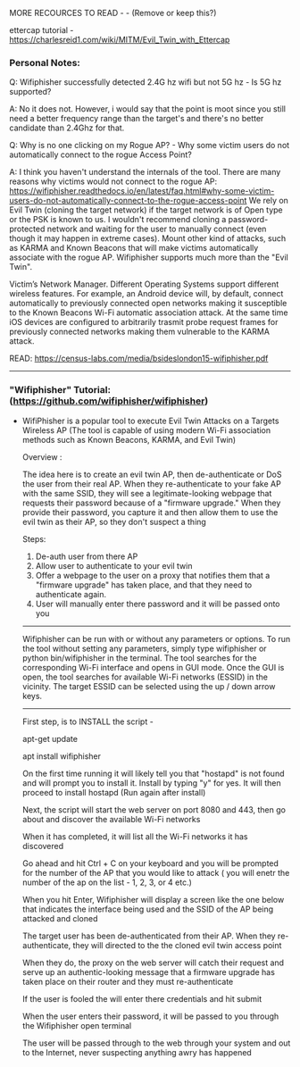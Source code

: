 
MORE RECOURCES TO READ - - (Remove or keep this?)

ettercap tutorial - https://charlesreid1.com/wiki/MITM/Evil_Twin_with_Ettercap


### Personal Notes:

Q: Wifiphisher successfully detected 2.4G hz wifi but not 5G hz - Is 5G hz supported?

A: No it does not. However, i would say that the point is moot since you still need a better frequency range than the target's and there's no better candidate than 2.4Ghz for that.

Q: Why is no one clicking on my Rogue AP? - Why some victim users do not automatically connect to the rogue Access Point?

A: I think you haven't understand the internals of the tool.
There are many reasons why victims would not connect to the rogue AP: https://wifiphisher.readthedocs.io/en/latest/faq.html#why-some-victim-users-do-not-automatically-connect-to-the-rogue-access-point
We rely on Evil Twin (cloning the target network) if the target network is of Open type or the PSK is known to us. I wouldn't recommend cloning a password-protected network and waiting for the user to manually connect (even though it may happen in extreme cases). Mount other kind of attacks, such as KARMA and Known Beacons that will make victims automatically associate with the rogue AP. Wifiphisher supports much more than the "Evil Twin".

Victim’s Network Manager. Different Operating Systems support different wireless features. For example, an Android device will, by default, connect automatically to previously connected open networks making it susceptible to the Known Beacons Wi-Fi automatic association attack. At the same time iOS devices are configured to arbitrarily trasmit probe request frames for previously connected networks making them vulnerable to the KARMA attack.

READ: https://census-labs.com/media/bsideslondon15-wifiphisher.pdf

* * *

### "Wifiphisher" Tutorial: (https://github.com/wifiphisher/wifiphisher)

* WifiPhisher is a popular tool to execute Evil Twin Attacks on a Targets Wireless AP (The tool is capable of using modern Wi-Fi association methods such as Known Beacons, KARMA, and Evil Twin)

	Overview :

	The idea here is to create an evil twin AP, then de-authenticate or DoS the user from their real AP. When they re-authenticate to your fake AP with the same SSID, they will see a legitimate-looking webpage that requests their password because of a "firmware upgrade." When they provide their password, you capture it and then allow them to use the evil twin as their AP, so they don't suspect a thing

	Steps:

	1. De-auth user from there AP
	2. Allow user to authenticate to your evil twin 
	3. Offer a webpage to the user on a proxy that notifies them that a "firmware upgrade" has taken place, and that they need to authenticate again.  
	4. User will manually enter there password and it will be passed onto you

	*****************************************************

	Wifiphisher can be run with or without any parameters or options. To run the tool without setting any parameters, simply type wifiphisher or python bin/wifiphisher in the terminal.
	The tool searches for the corresponding Wi-Fi interface and opens in GUI mode.
	Once the GUI is open, the tool searches for available Wi-Fi networks (ESSID) in the vicinity. The target ESSID can be selected using the up / down arrow keys.

	*****************************************************

	First step, is to INSTALL the script -
	
	apt-get update

	apt install wifiphisher

	On the first time running it will likely tell you that "hostapd" is not found and will prompt you to install it. Install by typing "y" for yes. It will then proceed to install hostapd (Run again after install)

	Next, the script will start the web server on port 8080 and 443, then go about and discover the available Wi-Fi networks

	When it has completed, it will list all the Wi-Fi networks it has discovered

	Go ahead and hit Ctrl + C on your keyboard and you will be prompted for the number of the AP that you would like to attack ( you will enetr the number of the ap on the list - 1, 2, 3, or 4 etc.)

	When you hit Enter, Wifiphisher will display a screen like the one below that indicates the interface being used and the SSID of the AP being attacked and cloned

	The target user has been de-authenticated from their AP. When they re-authenticate, they will directed to the the cloned evil twin access point

	When they do, the proxy on the web server will catch their request and serve up an authentic-looking message that a firmware upgrade has taken place on their router and they must re-authenticate

	If the user is fooled the will enter there credentials and hit submit

	When the user enters their password, it will be passed to you through the Wifiphisher open terminal

	The user will be passed through to the web through your system and out to the Internet, never suspecting anything awry has happened
